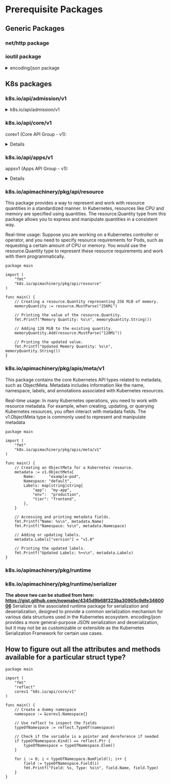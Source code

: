 # Prerequisite Packages 
## Generic Packages
### net/http package 
### ioutil package

<details>
  <summary>encoding/json package</summary>
  
 In Go, marshaling and unmarshaling refer to the process of converting Go data structures to and from JSON format. The encoding/json package in the standard library provides functions for these operations.
 #### JSON Marshaling (Struct to JSON):
 ```golang
package main

import (
	"encoding/json"
	"fmt"
)

// Define a sample struct
type Person struct {
	Name  string `json:"name"`
	Age   int    `json:"age"`
	City  string `json:"city"`
	Email string `json:"email,omitempty"` // "omitempty" option skips the field if it's empty
}

func main() {
	// Create an instance of the struct
	person := Person{
		Name:  "John Doe",
		Age:   30,
		City:  "New York",
		Email: "john@example.com",
	}

	// Marshal the struct to JSON
	jsonData, err := json.Marshal(person)
	if err != nil {
		fmt.Println("Error marshaling JSON:", err)
		return
	}

	// Print the JSON data
	fmt.Println("JSON representation:")
	fmt.Println(string(jsonData))
}
```
#### JSON Unmarshaling (JSON to Struct):

```golang
package main

import (
	"encoding/json"
	"fmt"
)

// Define a sample struct
type Person struct {
	Name  string `json:"name"`
	Age   int    `json:"age"`
	City  string `json:"city"`
	Email string `json:"email,omitempty"`
}

func main() {
	// JSON data as a byte slice
	jsonData := []byte(`{"name":"Alice","age":25,"city":"San Francisco","email":"alice@example.com"}`)

	// Create an instance of the struct
	var person Person

	// Unmarshal JSON data to the struct
	err := json.Unmarshal(jsonData, &person)
	if err != nil {
		fmt.Println("Error unmarshaling JSON:", err)
		return
	}

	// Print the struct
	fmt.Println("Unmarshaled struct:")
	fmt.Printf("%+v\n", person)
}
```  
</details>

## K8s packages
### k8s.io/api/admission/v1
<details>
	<summary>k8s.io/api/admission/v1</summary>
AdmissionReview describes an admission review request/response.

Reference:
- https://kubernetes.io/docs/reference/config-api/apiserver-admission.v1/#admission-k8s-io-v1-AdmissionRequest
- https://pkg.go.dev/k8s.io/api/admission/v1#AdmissionReview

</details>

### k8s.io/api/core/v1
corev1 (Core API Group - v1):

<details>
	
#### Pod:
Represents the smallest deployable units in the Kubernetes object model.

#### Service:
Exposes a set of pods as a network service.

#### Node:
Represents a worker node in the cluster.

#### Namespace:
Provides a way to divide cluster resources between multiple users.
</details>

### k8s.io/api/apps/v1
appsv1 (Apps API Group - v1):
<details> 

#### Deployment:
Provides declarative updates to applications.

#### StatefulSet:
Manages the deployment and scaling of a set of Pods.

#### DaemonSet:
Ensures that all nodes run a copy of a Pod.

#### ReplicaSet:
Maintains a stable set of replica Pods running at any given time.
</details>




### k8s.io/apimachinery/pkg/api/resource
This package provides a way to represent and work with resource quantities in a standardized manner. In Kubernetes, resources like CPU and memory are specified using quantities. 
The resource.Quantity type from this package allows you to express and manipulate quantities in a consistent way.

Real-time usage: Suppose you are working on a Kubernetes controller or operator, and you need to specify resource requirements for Pods, such as requesting a certain amount of CPU or memory. You would use the resource.Quantity type to represent these resource requirements and work with them programmatically.

```golang
package main

import (
	"fmt"
	"k8s.io/apimachinery/pkg/api/resource"
)

func main() {
	// Creating a resource.Quantity representing 256 MiB of memory.
	memoryQuantity := resource.MustParse("256Mi")

	// Printing the value of the resource.Quantity.
	fmt.Printf("Memory Quantity: %s\n", memoryQuantity.String())

	// Adding 128 MiB to the existing quantity.
	memoryQuantity.Add(resource.MustParse("128Mi"))

	// Printing the updated value.
	fmt.Printf("Updated Memory Quantity: %s\n", memoryQuantity.String())
}
```
### k8s.io/apimachinery/pkg/apis/meta/v1
This package contains the core Kubernetes API types related to metadata, such as ObjectMeta. 
Metadata includes information like the name, namespace, labels, and annotations associated with Kubernetes resources.

Real-time usage: In many Kubernetes operations, you need to work with resource metadata. 
For example, when creating, updating, or querying Kubernetes resources, you often interact with metadata fields. The v1.ObjectMeta type is commonly used to represent and manipulate metadata

```golang
package main

import (
	"fmt"
	"k8s.io/apimachinery/pkg/apis/meta/v1"
)

func main() {
	// Creating an ObjectMeta for a Kubernetes resource.
	metadata := v1.ObjectMeta{
		Name:      "example-pod",
		Namespace: "default",
		Labels: map[string]string{
			"app":  "my-app",
			"env":  "production",
			"tier": "frontend",
		},
	}

	// Accessing and printing metadata fields.
	fmt.Printf("Name: %s\n", metadata.Name)
	fmt.Printf("Namespace: %s\n", metadata.Namespace)

	// Adding or updating labels.
	metadata.Labels["version"] = "v1.0"

	// Printing the updated labels.
	fmt.Printf("Updated Labels: %+v\n", metadata.Labels)
}
```


### k8s.io/apimachinery/pkg/runtime
### k8s.io/apimachinery/pkg/runtime/serializer

**The above two can be studied from here: https://gist.github.com/nownabe/4345d9b68f323ba30905c9dfe3460006**
Serializer is the associated runtime package for serialization and deserialization, designed to provide a common serialization mechanism for various data structures used in the Kubernetes ecosystem.
encoding/json provides a more general-purpose JSON serialization and deserialization, but it may not be as customizable or extensible as the Kubernetes Serialization Framework for certain use cases.

## How to figure out all the attributes and methods available for a particular struct type?

```golang
package main

import (
	"fmt"
	"reflect"
	corev1 "k8s.io/api/core/v1"
)

func main() {
	// Create a dummy namespace
	namespace := &corev1.Namespace{}

	// Use reflect to inspect the fields
	typeOfNamespace := reflect.TypeOf(namespace)

	// Check if the variable is a pointer and dereference if needed
	if typeOfNamespace.Kind() == reflect.Ptr {
		typeOfNamespace = typeOfNamespace.Elem()
	}

	for i := 0; i < typeOfNamespace.NumField(); i++ {
		field := typeOfNamespace.Field(i)
		fmt.Printf("Field: %s, Type: %s\n", field.Name, field.Type)
	}
}
```


